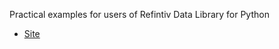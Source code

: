 Practical examples for users of Refintiv Data Library for Python

* [Site](https://palewi.re/docs/refinitiv-data-python-cookbook/)
